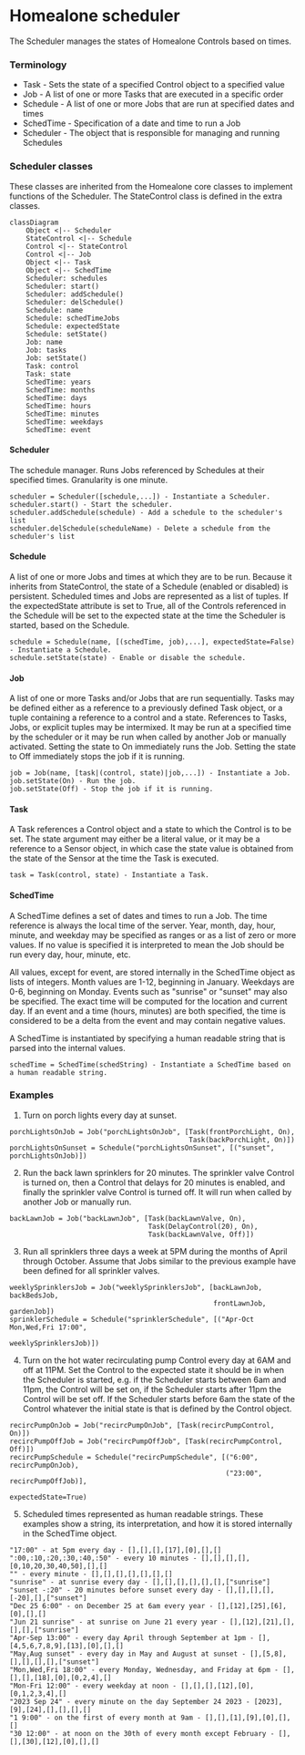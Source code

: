 # Homealone scheduler

The Scheduler manages the states of Homealone Controls based on times.

### Terminology

- Task - Sets the state of a specified Control object to a specified value
- Job - A list of one or more Tasks that are executed in a specific order
- Schedule - A list of one or more Jobs that are run at specified dates and times
- SchedTime - Specification of a date and time to run a Job
- Scheduler - The object that is responsible for managing and running Schedules

### Scheduler classes
These classes are inherited from the Homealone core classes to implement functions of the Scheduler.  The StateControl class is defined in the extra classes.

```mermaid
classDiagram
	Object <|-- Scheduler
	StateControl <|-- Schedule
    Control <|-- StateControl
    Control <|-- Job
	Object <|-- Task
	Object <|-- SchedTime
	Scheduler: schedules
	Scheduler: start()
	Scheduler: addSchedule()
	Scheduler: delSchedule()
	Schedule: name
    Schedule: schedTimeJobs
    Schedule: expectedState
	Schedule: setState()
	Job: name
	Job: tasks
	Job: setState()
	Task: control
	Task: state
	SchedTime: years
	SchedTime: months
	SchedTime: days
	SchedTime: hours
	SchedTime: minutes
	SchedTime: weekdays
	SchedTime: event
```

#### Scheduler
The schedule manager.  Runs Jobs referenced by Schedules at their specified times.  Granularity is one minute.
```
scheduler = Scheduler([schedule,...]) - Instantiate a Scheduler.
scheduler.start() - Start the scheduler.
scheduler.addSchedule(schedule) - Add a schedule to the scheduler's list
scheduler.delSchedule(scheduleName) - Delete a schedule from the scheduler's list
```
#### Schedule
A list of one or more Jobs and times at which they are to be run.  Because it inherits from StateControl, the state of a Schedule (enabled or disabled) is persistent.  Scheduled times and Jobs are represented as a list of tuples.  If the expectedState attribute is set to True, all of the Controls referenced in the Schedule will be set to the expected state at the time the Scheduler is started, based on the Schedule.
```
schedule = Schedule(name, [(schedTime, job),...], expectedState=False) - Instantiate a Schedule.
schedule.setState(state) - Enable or disable the schedule.
```
#### Job
A list of one or more Tasks and/or Jobs that are run sequentially. Tasks may be defined either as a reference to a previously defined Task object, or a tuple containing a reference to a control and a state.  References to Tasks, Jobs, or explicit tuples may be intermixed.  It may be run at a specified time by the scheduler or it may be run when called by another Job or manually activated.  Setting the state to On immediately runs the Job. Setting the state to Off immediately stops the job if it is running.
```
job = Job(name, [task|(control, state)|job,...]) - Instantiate a Job.
job.setState(On) - Run the job.
job.setState(Off) - Stop the job if it is running.
```
#### Task
A Task references a Control object and a state to which the Control is to be set.  The state argument may either be a literal value, or it may be a reference to a Sensor object, in which case the state value is obtained from the state of the Sensor at the time the Task is executed.
```
task = Task(control, state) - Instantiate a Task.
```
#### SchedTime
A SchedTime defines a set of dates and times to run a Job. The time reference is always the local time of the server.  Year, month, day, hour, minute, and weekday may be specified as ranges or as a list of zero or more values. If no value is specified it is interpreted to mean the Job should be run every day, hour, minute, etc.  

All values, except for event, are stored internally in the SchedTime object as lists of integers.  Month values are 1-12, beginning in January.  Weekdays are 0-6, beginning on Monday. Events such as "sunrise" or "sunset" may also be specified. The exact time will be computed for the location and current day.  If an event and a time (hours, minutes) are both specified, the time is considered to be a delta from the event and may contain negative values.

A SchedTime is instantiated by specifying a human readable string that is parsed into the internal values.
```
schedTime = SchedTime(schedString) - Instantiate a SchedTime based on a human readable string.
```
### Examples

1. Turn on porch lights every day at sunset.
```
porchLightsOnJob = Job("porchLightsOnJob", [Task(frontPorchLight, On),
                                            Task(backPorchLight, On)])
porchLightsOnSunset = Schedule("porchLightsOnSunset", [("sunset", porchLightsOnJob)])
```
2. Run the back lawn sprinklers for 20 minutes. The sprinkler valve Control is turned on, then a Control that delays for 20 minutes is enabled, and finally the sprinkler valve Control is turned off.  It will run when called by another Job or manually run.
```
backLawnJob = Job("backLawnJob", [Task(backLawnValve, On),
                                  Task(DelayControl(20), On),
                                  Task(backLawnValve, Off)])
```
3. Run all sprinklers three days a week at 5PM during the months of April through October.  Assume that Jobs similar to the previous example have been defined for all sprinkler valves.
```
weeklySprinklersJob = Job("weeklySprinklersJob", [backLawnJob, backBedsJob,
                                                  frontLawnJob, gardenJob])
sprinklerSchedule = Schedule("sprinklerSchedule", [("Apr-Oct Mon,Wed,Fri 17:00",
                                                    weeklySprinklersJob)])
```
4. Turn on the hot water recirculating pump Control every day at 6AM and off at 11PM.  Set the Control to the expected state it should be in when the Scheduler is started, e.g. if the Scheduler starts between 6am and 11pm, the Control will be set on, if the Scheduler starts after 11pm the Control will be set off.  If the Scheduler starts before 6am the state of the Control whatever the initial state is that is defined by the Control object.
```
recircPumpOnJob = Job("recircPumpOnJob", [Task(recircPumpControl, On)])
recircPumpOffJob = Job("recircPumpOffJob", [Task(recircPumpControl, Off)])
recircPumpSchedule = Schedule("recircPumpSchedule", [("6:00", recircPumpOnJob),
                                                     ("23:00", recircPumpOffJob)],
                                                     expectedState=True)
```
5. Scheduled times represented as human readable strings.  These examples show a string, its interpretation, and how it is stored internally in the SchedTime object.
```
"17:00" - at 5pm every day - [],[],[],[17],[0],[],[]
":00,:10,:20,:30,:40,:50" - every 10 minutes - [],[],[],[],[0,10,20,30,40,50],[],[]
"" - every minute - [],[],[],[],[],[],[]
"sunrise" - at sunrise every day - [],[],[],[],[],[],["sunrise"]
"sunset -:20" - 20 minutes before sunset every day - [],[],[],[],[-20],[],["sunset"]
"Dec 25 6:00" - on December 25 at 6am every year - [],[12],[25],[6],[0],[],[]
"Jun 21 sunrise" - at sunrise on June 21 every year - [],[12],[21],[],[],[],["sunrise"]
"Apr-Sep 13:00" - every day April through September at 1pm - [],[4,5,6,7,8,9],[13],[0],[],[]
"May,Aug sunset" - every day in May and August at sunset - [],[5,8],[],[],[],[],["sunset"]
"Mon,Wed,Fri 18:00" - every Monday, Wednesday, and Friday at 6pm - [],[],[],[18],[0],[0,2,4],[]
"Mon-Fri 12:00" - every weekday at noon - [],[],[],[12],[0],[0,1,2,3,4],[]
"2023 Sep 24" - every minute on the day September 24 2023 - [2023],[9],[24],[],[],[],[]
"1 9:00" - on the first of every month at 9am - [],[],[1],[9],[0],[],[]
"30 12:00" - at noon on the 30th of every month except February - [],[],[30],[12],[0],[],[]
```
